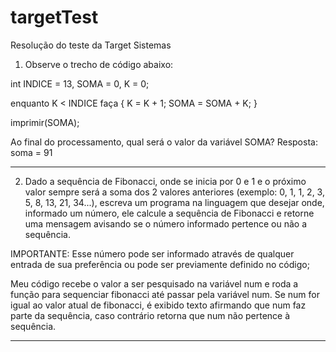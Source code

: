 # targetTest
Resolução do teste da Target Sistemas
1) Observe o trecho de código abaixo:

int INDICE = 13, SOMA = 0, K = 0;

enquanto K < INDICE faça
{
K = K + 1;
SOMA = SOMA + K;
}

imprimir(SOMA);

Ao final do processamento, qual será o valor da variável SOMA? 
Resposta: soma = 91

-------------------------------------------------------------------------------------------------
2) Dado a sequência de Fibonacci, onde se inicia por 0 e 1 e o próximo valor sempre será a soma dos 2 valores anteriores (exemplo: 0, 1, 1, 2, 3, 5, 8, 13, 21, 34...), escreva um programa na linguagem que desejar onde, informado um número, ele calcule a sequência de Fibonacci e retorne uma mensagem avisando se o número informado pertence ou não a sequência.

IMPORTANTE:
Esse número pode ser informado através de qualquer entrada de sua preferência ou pode ser previamente definido no código;

Meu código recebe o valor a ser pesquisado na variável num e roda a função para sequenciar fibonacci até passar pela variável num.
Se num for igual ao valor atual de fibonacci, é exibido texto afirmando que num faz parte da sequência, caso contrário retorna que num não pertence à sequência.

-------------------------------------------------------------------------------------------------

